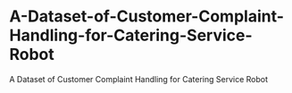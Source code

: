 # A-Dataset-of-Customer-Complaint-Handling-for-Catering-Service-Robot
A Dataset of Customer Complaint Handling for Catering Service Robot
